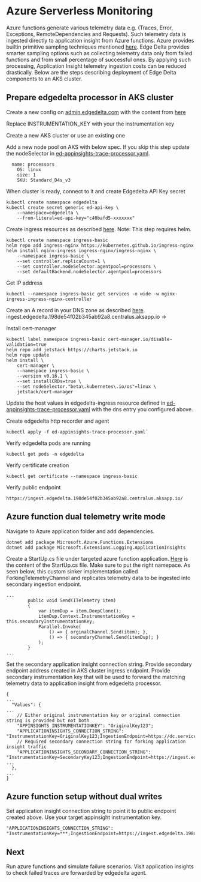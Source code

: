 
# Azure Serverless Monitoring

Azure functions generate various telemetry data e.g. (Traces, Error, Exceptions, RemoteDependencies and Requests). Such telemetry data is ingested directly to application insight from Azure functions. Azure provides builtin primitive sampling techniques mentioned [here](https://docs.microsoft.com/en-us/azure/azure-monitor/app/sampling). Edge Delta provides smarter sampling options such as collecting telemetry data only from failed functions and from small percentage of successful ones. By applying such processing, Application Insight telemetry ingestion costs can be reduced drastically. Below are the steps describing deployment of Edge Delta components to an AKS cluster.

## Prepare edgedelta processor in AKS cluster

Create a new config on [admin.edgedelta.com](https://admin.edgedelta.com/) with the content from [here](aks_appinsight_trace_processor_agent_config.yaml)

Replace INSTRUMENTATION_KEY with your the instrumentation key

Create a new AKS cluster or use an existing one

Add a new node pool on AKS with below spec. If you skip this step update the nodeSelector in [ed-appinsights-trace-processor.yaml](ed-appinsights-trace-processor.yaml).
```
  name: processors 
	OS: linux
	size: 1
	SKU: Standard_D4s_v3
```

When cluster is ready, connect to it and create Edgedelta API Key secret
```
kubectl create namespace edgedelta
kubectl create secret generic ed-api-key \
    --namespace=edgedelta \
    --from-literal=ed-api-key="c40bafd5-xxxxxxx"
```

Create ingress resources as described [here](https://docs.microsoft.com/en-us/azure/aks/ingress-tls).
Note: This step requires helm.

```
kubectl create namespace ingress-basic
helm repo add ingress-nginx https://kubernetes.github.io/ingress-nginx
helm install nginx-ingress ingress-nginx/ingress-nginx \
    --namespace ingress-basic \
    --set controller.replicaCount=1 \
    --set controller.nodeSelector.agentpool=processors \
    --set defaultBackend.nodeSelector.agentpool=processors
```

Get IP address
```
kubectl --namespace ingress-basic get services -o wide -w nginx-ingress-ingress-nginx-controller
```

Create an A record in your DNS zone as described [here](https://docs.microsoft.com/en-us/azure/dns/dns-getstarted-portal).
ingest.edgedelta.198de54f02b345ab92a8.centralus.aksapp.io ->  <IP Address from above step>

Install cert-manager
```
kubectl label namespace ingress-basic cert-manager.io/disable-validation=true
helm repo add jetstack https://charts.jetstack.io
helm repo update
helm install \
	cert-manager \
	--namespace ingress-basic \
	--version v0.16.1 \
	--set installCRDs=true \
	--set nodeSelector."beta\.kubernetes\.io/os"=linux \
	jetstack/cert-manager
```

Update the host values in edgedelta-ingress resource defined in [ed-appinsights-trace-processor.yaml](ed-appinsights-trace-processor.yaml) with the dns entry you configured above.

Create edgedelta http recorder and agent
```
kubectl apply -f ed-appinsights-trace-processor.yaml`
```

Verify edgedelta pods are running
```
kubectl get pods -n edgedelta 
```

Verify certificate creation
```
kubectl get certificate --namespace ingress-basic
```

Verify public endpoint
```
https://ingest.edgedelta.198de54f02b345ab92a8.centralus.aksapp.io/
```

## Azure function dual telemetry write mode

Navigate to Azure application folder and add dependencies.
```
dotnet add package Microsoft.Azure.Functions.Extensions
dotnet add package Microsoft.Extensions.Logging.ApplicationInsights
```

Create a StartUp.cs file under targeted azure function application. [Here](azure_function_startup.cs) is the content of the StartUp.cs file. Make sure to put the right namepace.
As seen below, this custom sinker implementation called ForkingTelemetryChannel and replicates telemetry data to be ingested into secondary ingestion endpoint.
```
...
        public void Send(ITelemetry item)
        {
            var itemDup = item.DeepClone();
            itemDup.Context.InstrumentationKey = this.secondaryInstrumentationKey;
            Parallel.Invoke(
                () => { orginalChannel.Send(item); },
                () => { secondaryChannel.Send(itemDup); }
            );
        }
...
```

Set the secondary application insight connection string. Provide secondary endpoint address created in AKS cluster ingress endpoint. Provide secondary instrumentation key that will be used to forward the matching telemetry data to application insight from edgedelta processor.
```
{
...
  "Values": {
...
    // Either original instrumentation key or original connection string is provided but not both
    "APPINSIGHTS_INSTRUMENTATIONKEY": "OriginalKey123";
    "APPLICATIONINSIGHTS_CONNECTION_STRING": "InstrumentationKey=OriginalKey123;IngestionEndpoint=https://dc.services.visualstudio.com",
    // Required secondary connection string for forking application insight traffic
    "APPLICATIONINSIGHTS_SECONDARY_CONNECTION_STRING": "InstrumentationKey=SecondaryKey123;IngestionEndpoint=https://ingest.edgedelta.198de54f02b345ab92a8.centralus.aksapp.io",
...
  },
...
}
```

## Azure function setup without dual writes
Set application insight connection string to point it to public endpoint created above. Use your target appinsight instrumentation key.
```
"APPLICATIONINSIGHTS_CONNECTION_STRING": "InstrumentationKey=***;IngestionEndpoint=https://ingest.edgedelta.198de54f02b345ab92a8.centralus.aksapp.io",
```

## Next
Run azure functions and simulate failure scenarios. Visit application insights to check failed traces are forwarded by edgedelta agent.
